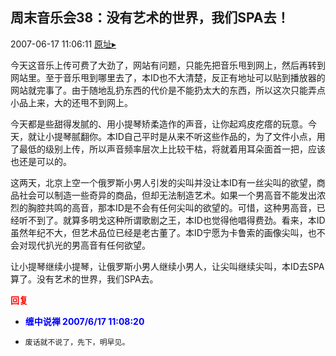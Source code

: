 ## 周末音乐会38：没有艺术的世界，我们SPA去！
2007-06-17 11:06:11
[原址▸](http://www.fxgan.com/chan_time/2007_01_06/563.htm)



 今天这音乐上传可费了大劲了，网站有问题，只能先把音乐甩到网上，然后再转到网站里。至于音乐甩到哪里去了，本ID也不大清楚，反正有地址可以贴到播放器的网站就完事了。由于随地乱扔东西的代价是不能扔太大的东西，所以这次只能弄点小品上来，大的还甩不到网上。


 


 今天都是些甜得发腻的、用小提琴矫柔造作的声音，让你起鸡皮疙瘩的玩意。今天，就让小提琴腻翻你。本ID自己平时是从来不听这些作品的，为了文件小点，用了最低的级别上传，所以声音频率层次上比较干枯，将就着用耳朵面首一把，应该也还是可以的。


 


 这两天，北京上空一个俄罗斯小男人引发的尖叫并没让本ID有一丝尖叫的欲望，商品社会可以制造一些奇异的商品，但却无法制造艺术。如果一个男高音不能发出浓烈的胸腔共鸣的高音，那本ID是不会有任何尖叫的欲望的。可惜，这种男高音，已经听不到了。就算多明戈这种所谓歌剧之王，本ID也觉得他唱得费劲。看来，本ID虽然年纪不大，但艺术品位已经是老古董了。本ID宁愿为卡鲁索的画像尖叫，也不会对现代扒光的男高音有任何欲望。


 


 让小提琴继续小提琴，让俄罗斯小男人继续小男人，让尖叫继续尖叫，本ID去SPA算了。没有艺术的世界，我们SPA去。


 


 





<font color='red'>**回复**</font>


- <font color='blue'>**缠中说禅 2007/6/17 11:08:20**</font>
- ```
  废话就不说了，先下，明早见。
  ```
